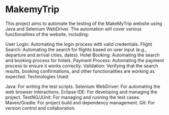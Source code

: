 # MakemyTrip
This project aims to automate the testing of the MakeMyTrip website using Java and Selenium WebDriver. The automation will cover various functionalities of the website, including:

User Login: Automating the login process with valid credentials.
Flight Search: Automating the search for flights based on user input (e.g., departure and arrival cities, dates).
Hotel Booking: Automating the search and booking process for hotels.
Payment Process: Automating the payment process to ensure it works correctly.
Validation: Verifying that the search results, booking confirmations, and other functionalities are working as expected.
Technologies Used:

Java: For writing the test scripts.
Selenium WebDriver: For automating the web browser interactions.
Eclipse IDE: For developing and managing the project.
TestNG/JUnit: For managing and running the test cases.
Maven/Gradle: For project build and dependency management.
Git: For version control and collaboration.
